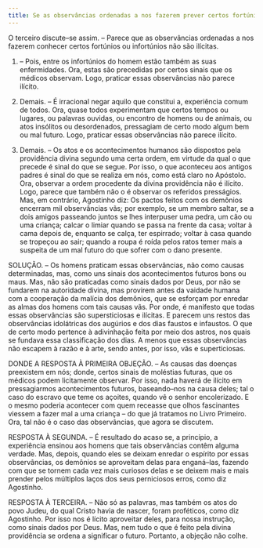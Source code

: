 ```yaml
---
title: Se as observâncias ordenadas a nos fazerem prever certos fortúnios ou infortúnios são ilícitas
---
```


O terceiro discute–se assim. – Parece que as observâncias ordenadas a nos fazerem conhecer certos fortúnios ou infortúnios não são ilícitas.  

1. – Pois, entre os infortúnios do homem estão também as suas enfermidades. Ora, estas são precedidas por certos sinais que os médicos observam. Logo, praticar essas observâncias não parece ilícito.  

2. Demais. – É irracional negar aquilo que constitui a, experiência comum de todos. Ora, quase todos experimentam que certos tempos ou lugares, ou palavras ouvidas, ou encontro de homens ou de animais, ou atos insólitos ou desordenados, pressagiam de certo modo algum bem ou mal futuro. Logo, praticar essas observâncias não parece ilícito.  

3. Demais. – Os atos e os acontecimentos humanos são dispostos pela providência divina segundo uma certa ordem, em virtude da qual o que precede é sinal do que se segue. Por isso, o que aconteceu aos antigos padres é sinal do que se realiza em nós, como está claro no Apóstolo. Ora, observar a ordem procedente da divina providência não é ilícito. Logo, parece que também não o é observar os referidos presságios.  Mas, em contrário, Agostinho diz: Os pactos feitos com os demônios encerram mil observâncias vãs; por exemplo, se um membro saltar, se a dois amigos passeando juntos se lhes interpuser uma pedra, um cão ou uma criança; calcar o limiar quando se passa na frente da casa; voltar à cama depois de, enquanto se calça, ter espirrado; voltar à casa quando se tropeçou ao sair; quando a roupa é roída pelos ratos temer mais a suspeita de um mal futuro do que sofrer com o dano presente.  

SOLUÇÃO. – Os homens praticam essas observâncias, não como causas determinadas, mas, como uns sinais dos acontecimentos futuros bons ou maus. Mas, não são praticadas como sinais dados por Deus, por não se fundarem na autoridade divina, mas provirem antes da vaidade humana com a cooperação da malícia dos demônios, que se esforçam por enredar as almas dos homens com tais causas vãs. Por onde, é manifesto que todas essas observâncias são supersticiosas e ilícitas. E parecem uns restos das observâncias idolátricas dos augúrios e dos dias faustos e infaustos. O que de certo modo pertence à adivinhação feita por meio dos astros, nos quais se fundava essa classificação dos dias. A menos que essas observâncias não escapem à razão e à arte, sendo antes, por isso, vãs e superticiosas.  

DONDE A RESPOSTA À PRIMEIRA OBJEÇÃO. – As causas das doenças preexistem em nós; donde, certos sinais de moléstias futuras, que os médicos podem licitamente observar. Por isso, nada haverá de ilícito em pressagiarmos acontecimentos futuros, baseando–nos na causa deles; tal o caso do escravo que teme os açoites, quando vê o senhor encolerizado. E o mesmo poderia acontecer com quem receasse que olhos fascinantes viessem a fazer mal a uma criança – do que já tratamos no Livro Primeiro. Ora, tal não é o caso das observâncias, que agora se discutem.  

RESPOSTA À SEGUNDA. – É resultado do acaso se, a princípio, a experiência ensinou aos homens que tais observâncias contêm alguma verdade. Mas, depois, quando eles se deixam enredar o espírito por essas observâncias, os demônios se aproveitam delas para enganá–las, fazendo com que se tornem cada vez mais curiosos delas e se deixem mais e mais prender pelos múltiplos laços dos seus perniciosos erros, como diz Agostinho.  

RESPOSTA À TERCEIRA. – Não só as palavras, mas também os atos do povo Judeu, do qual Cristo havia de nascer, foram proféticos, como diz Agostinho. Por isso nos é lícito aproveitar deles, para nossa instrução, como sinais dados por Deus. Mas, nem tudo o que é feito pela divina providência se ordena a significar o futuro. Portanto, a objeção não colhe.